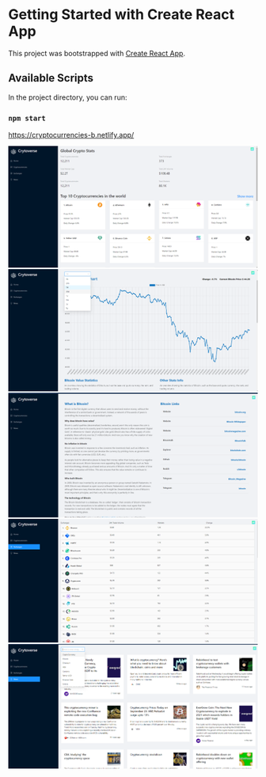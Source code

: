 # Getting Started with Create React App

This project was bootstrapped with [Create React App](https://github.com/facebook/create-react-app).

## Available Scripts

In the project directory, you can run:

### `npm start`

https://cryptocurrencies-b.netlify.app/

![alt text for screen readers](/pictures/Screenshot-1.png "Text to show on mouseover")
![alt text for screen readers](/pictures/Screenshot-2.png "Text to show on mouseover")
![alt text for screen readers](/pictures/Screenshot-3.png "Text to show on mouseover")
![alt text for screen readers](/pictures/Screenshot-4.png "Text to show on mouseover")
![alt text for screen readers](/pictures/Screenshot-5.png "Text to show on mouseover")
